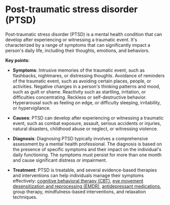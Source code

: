 [//]: # (source: ?)
[//]: # (abbr: PTSD)
[//]: # (tags: diagnoses)

# Post-traumatic stress disorder (PTSD)

Post-traumatic stress disorder (PTSD) is a mental health condition that can develop after experiencing or witnessing a traumatic event. It's characterized by a range of symptoms that can significantly impact a person's daily life, including their thoughts, emotions, and behaviors.

**Key points**:

* **Symptoms**: Intrusive memories of the traumatic event, such as flashbacks, nightmares, or distressing thoughts. Avoidance of reminders of the traumatic event, such as avoiding certain places, people, or activities. Negative changes in a person's thinking patterns and mood, such as  guilt or shame. Reactivity such as startling, irritation, or difficulties concentrating. Reckless or self-destructive behavior. Hyperarousal such as feeling on edge, or difficulty sleeping, irritability, or hypervigilance.

* **Causes**: PTSD can develop after experiencing or witnessing a traumatic event, such as combat exposure, assault, serious accidents or injuries, natural disasters, childhood abuse or neglect, or witnessing violence.
  
* **Diagnosis**: Diagnosing PTSD typically involves a comprehensive assessment by a mental health professional. The diagnosis is based on the presence of specific symptoms and their impact on the individual's daily functioning. The symptoms must persist for more than one month and cause significant distress or impairment.

* **Treatment**: PTSD is treatable, and several evidence-based therapies and interventions can help individuals manage their symptoms effectively: [cognitive behavioral therapy (CBT)](../cognitive-behavioral-therapy/), [eye movement desensitization and reprocessing (EMDR)](../eye-movement-desensitization-and-reprocessing/), [antidepressant medications](../antidepressant-medications/), group therapy, mindfulness-based interventions, and relaxation techniques.
